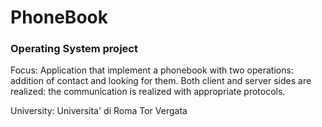 # PhoneBook

### Operating System project

Focus: Application that implement a phonebook with two operations: addition of contact and looking for them. 
Both client and server sides are realized: the communication is realized with appropriate protocols.

University: Universita' di Roma Tor Vergata

